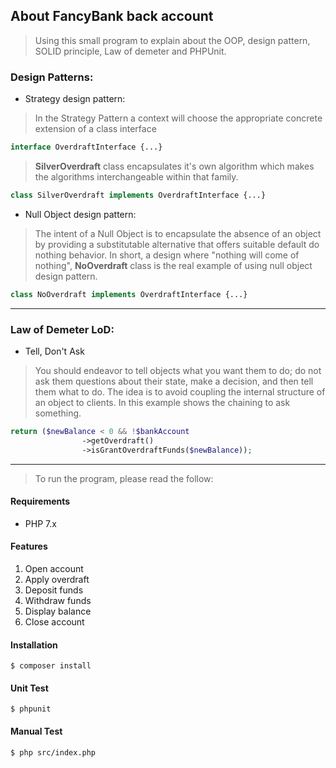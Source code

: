 ## About FancyBank back account
> Using this small program to explain about the OOP, design pattern, SOLID principle, Law of demeter and PHPUnit.

### Design Patterns:
* Strategy design pattern:
> In the Strategy Pattern a context will choose the appropriate concrete extension of a class interface

```php
interface OverdraftInterface {...}
```

> **SilverOverdraft** class encapsulates it's own algorithm which 
makes the algorithms interchangeable within that family.  
```php
class SilverOverdraft implements OverdraftInterface {...}
```
* Null Object design pattern:
> The intent of a Null Object is to encapsulate the absence of an object by providing a substitutable alternative that offers suitable default do nothing behavior. In short, a design where "nothing will come of nothing", **NoOverdraft** class is the real example of using null object design pattern. 

```php
class NoOverdraft implements OverdraftInterface {...}
```
---

### Law of Demeter LoD:
* Tell, Don't Ask
> You should endeavor to tell objects what you want them to do; do not ask them questions about their state, make a decision, and then tell them what to do. The idea is to avoid coupling the internal structure of an object to clients.
In this example shows the chaining to ask something.
```php
return ($newBalance < 0 && !$bankAccount
                ->getOverdraft()
                ->isGrantOverdraftFunds($newBalance));
```

---

> To run the program, please read the follow:
#### Requirements
* PHP 7.x

#### Features
1. Open account
2. Apply overdraft
3. Deposit funds
4. Withdraw funds
5. Display balance
6. Close account


#### Installation
```
$ composer install
```

#### Unit Test
```
$ phpunit
```

#### Manual Test
```
$ php src/index.php
```